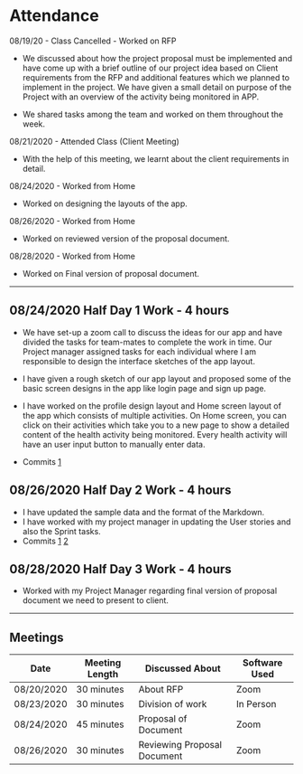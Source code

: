 # Attendance

08/19/20 - Class Cancelled - Worked on RFP

- We discussed about how the project proposal must be implemented and have come up with a brief outline of our project idea based on Client requirements from the RFP and additional features which we planned to implement in the project. We have given a small detail on purpose of the Project with an overview of the activity being monitored in APP.

- We shared tasks among the team and worked on them throughout the week.

08/21/2020 - Attended Class (Client Meeting)

- With the help of this meeting, we learnt about the client requirements in detail.

08/24/2020 - Worked from Home

- Worked on designing the layouts of the app.

08/26/2020 - Worked from Home

- Worked on reviewed version of the proposal document.

08/28/2020 - Worked from Home

- Worked on Final version of proposal document.

<hr>

## 08/24/2020 Half Day 1 Work - 4 hours

- We have set-up a zoom call to discuss the ideas for our app and have divided the tasks for team-mates to complete the work in time. Our Project manager assigned tasks for each individual where I am responsible to design the interface sketches of the app layout.

- I have given a rough sketch of our app layout and proposed some of the basic screen designs in the app like login page and sign up page.

- I have worked on the profile design layout and Home screen layout of the app which consists of multiple activities. On Home screen, you can click on their activities which take you to a new page to show a detailed content of the health activity being monitored. Every health activity will have an user input button to manually enter data.

- Commits [1](https://github.com/annie0sc/gdp_group4/commit/7c2ba05ddd40007427de1d85c9bf9499d2239e76)

## 08/26/2020 Half Day 2 Work - 4 hours

- I have updated the sample data and the format of the Markdown.
- I have worked with my project manager in updating the User stories and also the Sprint tasks.
- Commits [1](https://github.com/annie0sc/gdp_group4/commit/bb57467e5d088256d3465581ea23c5238e113ec1) [2](https://github.com/annie0sc/gdp_group4/commit/2f1630dd962cd6fd4ce48b876a4a1af375bcc080#diff-a8ac76f3811ff8f437e284fcfa6bc089)

## 08/28/2020 Half Day 3 Work - 4 hours

- Worked with my Project Manager regarding final version of proposal document we need to present to client.

<hr>

## Meetings

| Date       | Meeting Length | Discussed About             | Software Used |
| ---------- | -------------- | --------------------------- | ------------- |
| 08/20/2020 | 30 minutes     | About RFP                   | Zoom          |
| 08/23/2020 | 30 minutes     | Division of work            | In Person     |
| 08/24/2020 | 45 minutes     | Proposal of Document        | Zoom          |
| 08/26/2020 | 30 minutes     | Reviewing Proposal Document | Zoom          |
